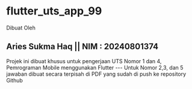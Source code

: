 # flutter_uts_app_99

Dibuat Oleh

## Aries Sukma Haq || NIM : 20240801374

Projek ini dibuat khusus untuk pengerjaan UTS Nomor 1 dan 4, Pemrograman Mobile menggunakan Flutter --- Untuk Nomor 2,3, dan 5 jawaban dibuat secara terpisah di PDF yang sudah di push ke repository Github
